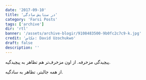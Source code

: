 ```yaml
---
date: '2017-09-10'
title: 'در ستایش سادگی'
category: 'Farsi Posts'
tags: ['archive']
dir: 'rtl'
banner: '/assets/archive-blogir/9108483500-9b0fc2c7c9-k.jpg'
credit: 'عکاس: David Uzochukwo'
draft: false
description: ''
---
```


پیچیدگی مزخرفه. از اون مزخرف‌تر هم تظاهر به پیچیدگیه.

از همه جالبتر، تظاهر به سادگیه.
